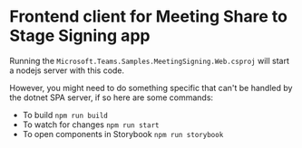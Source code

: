 # Frontend client for Meeting Share to Stage Signing app

Running the `Microsoft.Teams.Samples.MeetingSigning.Web.csproj` will start a nodejs server with this code.

However, you might need to do something specific that can't be handled by the dotnet SPA server, if so here are some commands:
* To build `npm run build`
* To watch for changes `npm run start`
* To open components in Storybook `npm run storybook`
